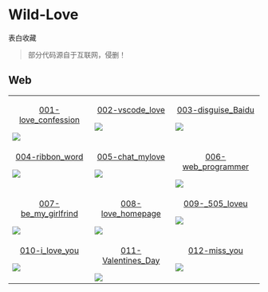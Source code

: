 # Wild-Love 

表白收藏

> 部分代码源自于互联网，侵删！

## Web

<table align="center">
    <!-- 第一行 -->
    <tr>
    <td valign="top">
        <a href="https://love.mew.wang/Web/001-love_confession">
            <p align="center">001-love_confession</p>
            <img src="https://love.mew.wang/Web/001-love_confession/images/Screenshot.png"/>
        </a>
    </td>
    <td valign="top">
        <a href="https://love.mew.wang/Web/002-vscode_love">
            <p align="center">002-vscode_love</p>
            <img src="https://love.mew.wang/Web/002-vscode_love/images/Screenshot.png"/>
        </a>
    </td>
    <td valign="top">
        <a href="https://www.mew.wang/Wild-Love/Web/003-disguise_Baidu">
            <p align="center">003-disguise_Baidu</p>
            <img src="https://love.mew.wang/Web/003-disguise_Baidu/images/Screenshot.png"/>
        </a>
    </td>
    </tr>
    <!-- 第二行 -->
    <tr>
    <td valign="top">
        <a href="https://love.mew.wang/Web/004-ribbon_word">
            <p align="center">004-ribbon_word</p>
            <img src="https://love.mew.wang/Web/004-ribbon_word/img/Screenshot.png"/>
        </a>
    </td>
    <td valign="top">
        <a href="https://love.mew.wang/Web/005-chat_mylove">
            <p align="center">005-chat_mylove</p>
            <img src="https://love.mew.wang/Web/005-chat_mylove/img/Screenshot.jpg"/>
        </a>
    </td>
    <td valign="top">
        <a href="https://love.mew.wang/Web/006-web_programmer">
            <p align="center">006-web_programmer</p>
            <img src="https://love.mew.wang/Web/006-web_programmer/images/Screenshot.png"/>
        </a>
    </td>
    </tr>
    <!-- 第三行 -->
    <tr>
    <td valign="top">
        <a href="https://love.mew.wang/Web/007-be_my_girlfrind">
            <p align="center">007-be_my_girlfrind</p>
            <img src="https://love.mew.wang/Web/007-be_my_girlfrind/img/Screenshot.png"/>
        </a>
    </td>
    <td valign="top">
        <a href="https://love.mew.wang/Web/008-love_homepage">
            <p align="center">008-love_homepage</p>
            <img src="https://love.mew.wang/Web/008-love_homepage/img/Screenshot.png"/>
        </a>
    </td>
    <td valign="top">
        <a href="https://love.mew.wang/Web/009-_505_loveu">
            <p align="center">009-_505_loveu</p>
            <img src="https://love.mew.wang/Web/009-_520_loveu/img/Screenshot.png"/>
        </a>
    </td>
    </tr>
    <!-- 第四行 -->
    <tr>
    <td valign="top">
        <a href="https://love.mew.wang/Web/010-i_love_you">
            <p align="center">010-i_love_you</p>
            <img src="https://love.mew.wang/Web/010-i_love_you/img/Screenshot.png"/>
        </a>
    </td>
    <td valign="top">
        <a href="https://love.mew.wang/Web/011-my_valentines_day">
            <p align="center">011-Valentines_Day</p>
            <img src="https://love.mew.wang/Web/011-my_valentines_day/images/Screenshot.png"/>
        </a>
    </td>
    <td valign="top">
        <a href="https://love.mew.wang/Web/012-miss_you">
            <p align="center">012-miss_you</p>
            <img src="https://love.mew.wang/Web/012-miss_you/images/Screenshot.png"/>
        </a>
    </td>
    </tr>
</table>
